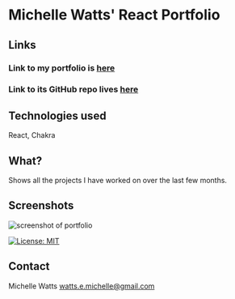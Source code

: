 
# Michelle Watts' React Portfolio

## Links
### Link to my portfolio is [here](https://michellewatts20000.github.io/watts-portfolio-2.0/)
### Link to its GitHub repo lives [here](https://github.com/michellewatts20000/watts-react-portfolio-chakra)

## Technologies used
React, Chakra

## What?
Shows all the projects I have worked on over the last few months.

## Screenshots
![screenshot of portfolio](./assets/img/screenshot.png)

[![License: MIT](https://img.shields.io/badge/License-MIT-yellow.svg)](https://opensource.org/licenses/MIT)

## Contact
Michelle Watts
watts.e.michelle@gmail.com